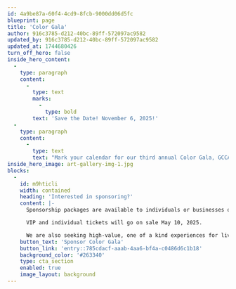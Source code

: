```yaml
---
id: 4a9be87a-60f4-4cd9-8fcb-9000dd06d5fc
blueprint: page
title: 'Color Gala'
author: 916c3785-d212-40bc-89ff-572097ac9582
updated_by: 916c3785-d212-40bc-89ff-572097ac9582
updated_at: 1744680426
turn_off_hero: false
inside_hero_content:
  -
    type: paragraph
    content:
      -
        type: text
        marks:
          -
            type: bold
        text: 'Save the Date! November 6, 2025!'
  -
    type: paragraph
    content:
      -
        type: text
        text: "Mark your calendar for our third annual Color Gala, GCCA’s signature fundraising event! Color Gala celebrates the best of Greenville's art scene with unique silent auction items, live music, performances, and art featuring our professional studio artists. Join us for cocktails and heavy appetizers and enjoy a beautiful evening celebrating GCCA."
inside_hero_image: art-gallery-img-1.jpg
blocks:
  -
    id: m9hticli
    width: contained
    heading: 'Interested in sponsoring?'
    content: |-
      Sponsorship packages are available to individuals or businesses of all sizes looking to be recognized for their meaningful commitment to the arts and our mission. 

      VIP and individual tickets will go on sale May 10, 2025.

      We are also seeking high-value, one of a kind experiences for live and silent auction items. If you have something you are interested in donating in support of GCCA, email alexis@artcentergreenville.org for more information. Thank you for your support!
    button_text: 'Sponsor Color Gala'
    button_link: 'entry::785cdacf-aaab-4aa6-bf4a-c0486d6c1b18'
    background_color: '#263340'
    type: cta_section
    enabled: true
    image_layout: background
---
```

